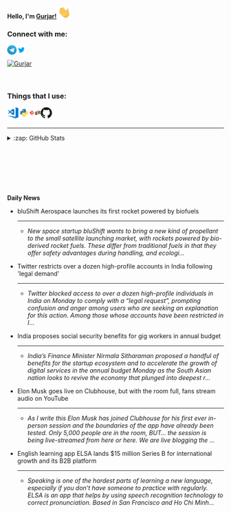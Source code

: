 #### Hello, I'm [Gurjar!](https://GurjarKing.github.io) <img src="https://raw.githubusercontent.com/ABSphreak/ABSphreak/master/gifs/Hi.gif" width="30px"></h2>


### Connect with me:

[<img align="left" alt="Gurjar | Telegram" width="22px" src="https://raw.githubusercontent.com/github/explore/80688e429a7d4ef2fca1e82350fe8e3517d3494d/topics/telegram/telegram.png" />][Telegram]
[<img align="left" alt="Gurjar | Twitter" width="22px" src="https://raw.githubusercontent.com/github/explore/80688e429a7d4ef2fca1e82350fe8e3517d3494d/topics/twitter/twitter.png" />][Twitter]
<br >
<br >
<a href="https://github.com/GurjarKing"><img src="https://komarev.com/ghpvc/?username=GurjarKing" alt="Gurjar" /></a> <br />
<br />
<br />
<!-- <br >

![](https://visitor-badge.glitch.me/badge?page_id=GurjarKing)

<br /> -->

### Things that I use:

[<img align="left" alt="Visual Studio Code" width="26px" src="https://raw.githubusercontent.com/github/explore/80688e429a7d4ef2fca1e82350fe8e3517d3494d/topics/visual-studio-code/visual-studio-code.png" />][VSCode]
[<img align="left" alt="Python" width="26px" src="https://raw.githubusercontent.com/github/explore/80688e429a7d4ef2fca1e82350fe8e3517d3494d/topics/python/python.png" />][Python]
[<img align="left" alt="Git" width="26px" src="https://raw.githubusercontent.com/github/explore/80688e429a7d4ef2fca1e82350fe8e3517d3494d/topics/git/git.png" />][Git]
[<img align="left" alt="GitHub" width="26px" src="https://raw.githubusercontent.com/github/explore/78df643247d429f6cc873026c0622819ad797942/topics/github/github.png" />][Github]

<br />
<br />

---
<details>
  <summary>:zap: GitHub Stats</summary>

<img align="left" alt="Gurjar's Github Stats" src="https://github-readme-stats.vercel.app/api?username=GurjarKing&show_icons=true&hide_border=true&count_private=true&include_all_commit=true&theme=algolia" />

</details>

<!-- ### 🔔 My latest tweet
<a href="https://twitter.com/Gurjar_King43" target="_blank">
	<img src="https://github.com/GurjarKing/GurjarKing/raw/master/tweet.png" width="70%" align="center" alt="Click to view on Twitter" title="My latest tweet, as an image"/>
</a> -->
<br>

<pre>

</pre>

<!-- **Quote of the hour:**

{qoth}

~ {qoth_author}
<pre>

</pre> -->
<br>
<pre>


</pre>
<strong>Daily News</strong>
  
  - bluShift Aerospace launches its first rocket powered by biofuels
     <hr/>
     
      - *New space startup bluShift wants to bring a new kind of propellant to the small satellite launching market, with rockets powered by bio-derived rocket fuels. These differ from traditional fuels in that they offer safety advantages during handling, and ecologi…*
     
  - Twitter restricts over a dozen high-profile accounts in India following 'legal demand'
      <hr/>
      
      - *Twitter blocked access to over a dozen high-profile individuals in India on Monday to comply with a “legal request”, prompting confusion and anger among users who are seeking an explanation for this action. Among those whose accounts have been restricted in I…*
      
  - India proposes social security benefits for gig workers in annual budget
      <hr/>
      
      - *India’s Finance Minister Nirmala Sitharaman proposed a handful of benefits for the startup ecosystem and to accelerate the growth of digital services in the annual budget Monday as the South Asian nation looks to revive the economy that plunged into deepest r…*
      
  - Elon Musk goes live on Clubhouse, but with the room full, fans stream audio on YouTube
      <hr/>
      
      - *As I write this Elon Musk has joined Clubhouse for his first ever in-person session and the boundaries of the app have already been tested. Only 5,000 people are in the room, BUT… the session is being live-streamed from here or here. We are live blogging the …*
       
  - English learning app ELSA lands $15 million Series B for international growth and its B2B platform
      <hr/>
       
       - *Speaking is one of the hardest parts of learning a new language, especially if you don’t have someone to practice with regularly. ELSA is an app that helps by using speech recognition technology to correct pronunciation. Based in San Francisco and Ho Chi Minh…*
      

<br />

[VSCode]: https://code.visualstudio.com/
[Python]: https://www.python.org/
[Git]: https://git-scm.com/
[Github]: https://github.com/
[Telegram]: https://t.me/Gurjar_King/
[Twitter]: https://twitter.com/Gurjar_King43/

